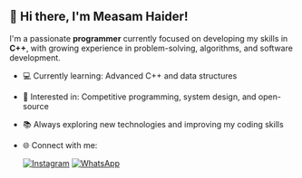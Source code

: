 ## 👋 Hi there, I'm Measam Haider!

I'm a passionate **programmer** currently focused on developing my skills in **C++**, with growing experience in problem-solving, algorithms, and software development.

- 💻 Currently learning: Advanced C++ and data structures
- 🧠 Interested in: Competitive programming, system design, and open-source
- 📚 Always exploring new technologies and improving my coding skills
- 🌐 Connect with me:
 
 
  [![Instagram](https://img.icons8.com/ios-filled/48/000000/instagram-new.png)](https://www.instagram.com/fashion_covers_1) 
  [![WhatsApp](https://img.icons8.com/ios-filled/48/000000/whatsapp.png)](https://wa.me/+923155887015)
